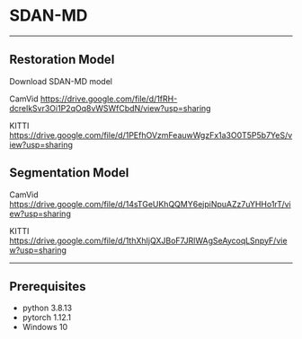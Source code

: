 
# SDAN-MD
-----------------------------------------------------------------------------------------------------------------------------

## Restoration Model

Download SDAN-MD model

CamVid      https://drive.google.com/file/d/1fRH-dcrelkSvr3Oi1P2qOq8vWSWfCbdN/view?usp=sharing

KITTI      https://drive.google.com/file/d/1PEfhOVzmFeauwWgzFx1a3O0T5P5b7YeS/view?usp=sharing


## Segmentation Model

CamVid      https://drive.google.com/file/d/14sTGeUKhQQMY6ejpiNpuAZz7uYHHo1rT/view?usp=sharing

KITTI       https://drive.google.com/file/d/1thXhIjQXJBoF7JRlWAgSeAycoqLSnpyF/view?usp=sharing

-----------------------------------------------------------------------------------------------------------------------------

## Prerequisites

- python 3.8.13 
- pytorch 1.12.1
- Windows 10

